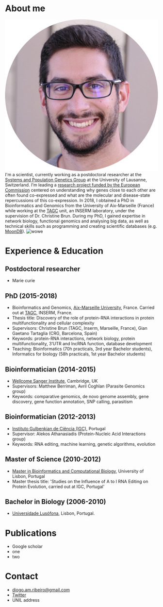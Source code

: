 
# About me
![photo](images/photo.PNG "Diogo Ribeiro")
I'm a scientist, currently working as a postdoctoral researcher at the [Systems and Population Genetics Group](https://odelaneau.github.io/lap-page/) at the University of Lausanne, Switzerland.
I'm leading a [research project funded by the European Commission](https://cordis.europa.eu/project/id/885998/) centered on understanding why genes close to each other are often found co-expressed and what are the molecular and disease-state repercussions of this co-expression.
In 2018, I obtained a PhD in Bioinformatics and Genomics from the University of Aix-Marseille (France) while working at the [TAGC](https://tagc.univ-amu.fr/) unit, an INSERM laboratory, under the supervision of Dr. Christine Brun. During my PhD, I gained expertise in network biology, functional genomics and analysing big data, as well as technical skills such as programming and creating scientific databases (e.g. [MoonDB](http://moondb.hb.univ-amu.fr/)).
![wowe](images/IMG_2993.JPG "Amazing photo")
# Experience & Education
## Postdoctoral researcher
- Marie curie
## PhD (2015-2018)
- Bioinformatics and Genomics, [Aix-Marseille University](https://www.univ-amu.fr/en), France. Carried out at [TAGC](https://tagc.univ-amu.fr/), INSERM, France.
- Thesis title: Discovery of the role of protein-RNA interactions in protein multifunctionality and cellular complexity
- Supervisors: Christine Brun (TAGC, Inserm, Marseille, France), Gian Gaetano Tartaglia (CRG, Barcelona, Spain)
- Keywords: protein-RNA interactions, network biology, protein multifunctionality, 3’UTR and lncRNA function, database development
- Teaching: Bioinformatics (70h practicals, 3rd year Bachelor students), Informatics for biology (58h practicals, 1st year Bachelor students)
## Bioinformatician (2014-2015)
- [Wellcome Sanger Institute](https://www.sanger.ac.uk/), Cambridge, UK
- Supervisors: Matthew Berriman, Avril Coghlan (Parasite Genomics group)
- Keywords: comparative genomics, de novo genome assembly, gene discovery, gene function annotation, SNP calling, parasitism
## Bioinformatician (2012-2013)
- [Instituto Gulbenkian de Ciência (IGC)](https://gulbenkian.pt/ciencia/), Portugal
- Supervisor: Alekos Athanasiadis (Protein-Nucleic Acid Interactions group)
- Keywords: RNA editing, machine learning, genetic algorithms, evolution
## Master of Science (2010-2012)
- [Master in Bioinformatics and Computational Biology](https://fenix.ciencias.ulisboa.pt/degrees/bioinformatica-e-biologia-computacional-564500436615187), University of Lisbon, Portugal
- Master thesis title: 'Studies on the Influence of A to I RNA Editing on Protein Evolution, carried out at IGC, Portugal'
## Bachelor in Biology (2006-2010)
- [Universidade Lusófona](https://www.ulusofona.pt/), Lisbon, Portugal. 
# Publications
- Google scholar
- one
- two
# Contact
- <diogo.am.ribeiro@gmail.com>
- [Twitter](https://twitter.com/Diogo_M_Ribeiro)
- UNIL address
